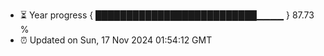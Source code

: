 - ⏳ Year progress { ██████████████████████████▁▁▁▁ } 87.73 %
- ⏰ Updated on Sun, 17 Nov 2024 01:54:12 GMT

